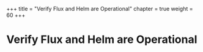 +++
title = "Verify Flux and Helm are Operational"
chapter = true
weight = 60
+++

# Verify Flux and Helm are Operational

[//]: # (add content here)

